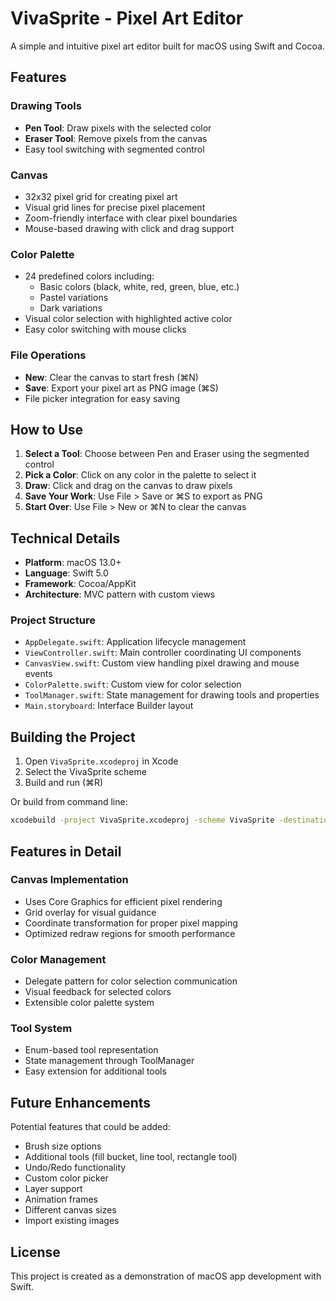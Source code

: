 # VivaSprite - Pixel Art Editor

A simple and intuitive pixel art editor built for macOS using Swift and Cocoa.

## Features

### Drawing Tools
- **Pen Tool**: Draw pixels with the selected color
- **Eraser Tool**: Remove pixels from the canvas
- Easy tool switching with segmented control

### Canvas
- 32x32 pixel grid for creating pixel art
- Visual grid lines for precise pixel placement
- Zoom-friendly interface with clear pixel boundaries
- Mouse-based drawing with click and drag support

### Color Palette
- 24 predefined colors including:
  - Basic colors (black, white, red, green, blue, etc.)
  - Pastel variations
  - Dark variations
- Visual color selection with highlighted active color
- Easy color switching with mouse clicks

### File Operations
- **New**: Clear the canvas to start fresh (⌘N)
- **Save**: Export your pixel art as PNG image (⌘S)
- File picker integration for easy saving

## How to Use

1. **Select a Tool**: Choose between Pen and Eraser using the segmented control
2. **Pick a Color**: Click on any color in the palette to select it
3. **Draw**: Click and drag on the canvas to draw pixels
4. **Save Your Work**: Use File > Save or ⌘S to export as PNG
5. **Start Over**: Use File > New or ⌘N to clear the canvas

## Technical Details

- **Platform**: macOS 13.0+
- **Language**: Swift 5.0
- **Framework**: Cocoa/AppKit
- **Architecture**: MVC pattern with custom views

### Project Structure

- `AppDelegate.swift`: Application lifecycle management
- `ViewController.swift`: Main controller coordinating UI components
- `CanvasView.swift`: Custom view handling pixel drawing and mouse events
- `ColorPalette.swift`: Custom view for color selection
- `ToolManager.swift`: State management for drawing tools and properties
- `Main.storyboard`: Interface Builder layout

## Building the Project

1. Open `VivaSprite.xcodeproj` in Xcode
2. Select the VivaSprite scheme
3. Build and run (⌘R)

Or build from command line:
```bash
xcodebuild -project VivaSprite.xcodeproj -scheme VivaSprite -destination platform=macOS build
```

## Features in Detail

### Canvas Implementation
- Uses Core Graphics for efficient pixel rendering
- Grid overlay for visual guidance
- Coordinate transformation for proper pixel mapping
- Optimized redraw regions for smooth performance

### Color Management
- Delegate pattern for color selection communication
- Visual feedback for selected colors
- Extensible color palette system

### Tool System
- Enum-based tool representation
- State management through ToolManager
- Easy extension for additional tools

## Future Enhancements

Potential features that could be added:
- Brush size options
- Additional tools (fill bucket, line tool, rectangle tool)
- Undo/Redo functionality
- Custom color picker
- Layer support
- Animation frames
- Different canvas sizes
- Import existing images

## License

This project is created as a demonstration of macOS app development with Swift.